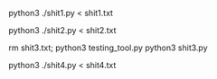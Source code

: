 python3 ./shit1.py < shit1.txt

python3 ./shit2.py < shit2.txt

rm shit3.txt; python3 testing_tool.py python3 shit3.py

python3 ./shit4.py < shit4.txt
